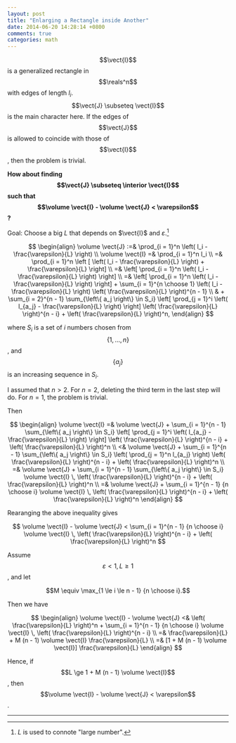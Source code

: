 ```yaml
---
layout: post
title: "Enlarging a Rectangle inside Another"
date: 2014-06-20 14:28:14 +0800
comments: true
categories: math
---
```


$$\vect{I}$$ is a generalized rectangle in $$\reals^n$$ with edges of
length $l_i$.  $$\vect{J} \subseteq \vect{I}$$ is the main character
here.  If the edges of $$\vect{J}$$ is allowed to coincide with those
of $$\vect{I}$$, then the problem is trivial.

**How about finding $$\vect{J} \subseteq \interior \vect{I}$$ such
that $$\volume \vect{I} - \volume \vect{J} < \varepsilon$$?**

<!-- more -->

Goal: Choose a big $L$ that depends on $\vect{I}$ and
$\varepsilon$.[^1]

$$
\begin{align}
  \volume \vect{J}
  :=& \prod_{i = 1}^n \left( l_i - \frac{\varepsilon}{L} \right) \\
  \volume \vect{I}
  =& \prod_{i = 1}^n l_i \\
  =& \prod_{i = 1}^n \left [ \left( l_i - \frac{\varepsilon}{L}
  \right) + \frac{\varepsilon}{L} \right] \\
  =& \left[ \prod_{i = 1}^n \left( l_i - \frac{\varepsilon}{L} \right)
  \right] \\
  =& \left[ \prod_{i = 1}^n \left( l_i - \frac{\varepsilon}{L} \right)
  \right] + \sum_{i = 1}^{n \choose 1} \left( l_i -
  \frac{\varepsilon}{L} \right) \left( \frac{\varepsilon}{L}
  \right)^{n - 1} \\
  & + \sum_{i = 2}^{n - 1} \sum_{\left\{ a_j \right\} \in S_i} \left[
  \prod_{j = 1}^i \left( l_{a_j} - \frac{\varepsilon}{L} \right)
  \right] \left( \frac{\varepsilon}{L} \right)^{n - i} + \left(
  \frac{\varepsilon}{L} \right)^n,
\end{align}
$$

where $S_i$ is a set of $i$ numbers chosen from
$$\left\{ 1,\dots,n \right\}$$, and $$\left\{ a_j \right\}$$ is an
increasing sequence in $S_i$.

I assumed that $n > 2$.  For $n = 2$, deleting the third term in the
last step will do.  For $n = 1$, the problem is trivial.

Then

$$
\begin{align}
  \volume \vect{I}
  =& \volume \vect{J} + \sum_{i = 1}^{n - 1} \sum_{\left\{ a_j
  \right\} \in S_i} \left[ \prod_{j = 1}^i \left( l_{a_j} -
  \frac{\varepsilon}{L} \right) \right] \left( \frac{\varepsilon}{L}
  \right)^{n - i} + \left( \frac{\varepsilon}{L} \right)^n \\
  <& \volume \vect{J} + \sum_{i = 1}^{n - 1} \sum_{\left\{ a_j
  \right\} \in S_i} \left( \prod_{j = 1}^n l_{a_j} \right) \left(
  \frac{\varepsilon}{L} \right)^{n - i} + \left( \frac{\varepsilon}{L}
  \right)^n \\
  =& \volume \vect{J} + \sum_{i = 1}^{n - 1} \sum_{\left\{ a_j
  \right\} \in S_i} \volume \vect{I} \, \left( \frac{\varepsilon}{L}
  \right)^{n - i} + \left( \frac{\varepsilon}{L} \right)^n \\
  =& \volume \vect{J} + \sum_{i = 1}^{n - 1} {n \choose i} \volume
  \vect{I} \, \left( \frac{\varepsilon}{L} \right)^{n - i} + \left(
  \frac{\varepsilon}{L} \right)^n
\end{align}
$$

Rearanging the above inequality gives

$$
\volume \vect{I} - \volume \vect{J} < \sum_{i = 1}^{n - 1} {n \choose
i} \volume \vect{I} \, \left( \frac{\varepsilon}{L} \right)^{n - i} +
\left( \frac{\varepsilon}{L} \right)^n
$$

Assume $$\varepsilon < 1, L \ge 1$$, and let

$$M \equiv \max_{1 \le i \le n - 1} {n \choose i}.$$

Then we have

$$
\begin{align}
  \volume \vect{I} - \volume \vect{J}
  <& \left( \frac{\varepsilon}{L} \right)^n + \sum_{i = 1}^{n - 1} {n
  \choose i} \volume \vect{I} \, \left( \frac{\varepsilon}{L}
  \right)^{n - i} \\
  =& \frac{\varepsilon}{L} + M (n - 1) \volume \vect{I}
  \frac{\varepsilon}{L} \\
  =& [1 + M (n - 1) \volume \vect{I}] \frac{\varepsilon}{L}
\end{align}
$$

Hence, if $$L \ge 1 + M (n - 1) \volume \vect{I}$$, then
$$\volume \vect{I} - \volume \vect{J} < \varepsilon$$.

---
[^1]: $L$ is used to connote "large number".
